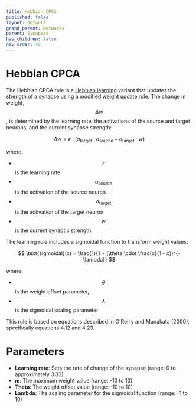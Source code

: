 ```yaml
---
title: Hebbian CPCA
published: false
layout: default
grand_parent: Networks
parent: Synapses
has_children: false
nav_order: 40
---
```


# Hebbian CPCA

The Hebbian CPCA rule is a [Hebbian learning](https://en.wikipedia.org/wiki/Hebbian_theory) variant that updates the strength of a synapse using a modified weight update rule. The change in weight, $$\Delta w$$, is determined by the learning rate, the activations of the source and target neurons, and the current synapse strength:

$$
\Delta w = \epsilon \cdot (a_{\text{target}} \cdot a_{\text{source}} - a_{\text{target}} \cdot w)
$$

where:
- $$\epsilon$$ is the learning rate
- $$a_{\text{source}}$$ is the activation of the source neuron
- $$a_{\text{target}}$$ is the activation of the target neuron
- $$w$$ is the current synaptic strength.

The learning rule includes a sigmoidal function to transform weight values:

$$
\text{sigmoidal}(x) = \frac{1}{1 + (\theta \cdot \frac{x}{1 - x})^{-\lambda}}
$$

where:
- $$\theta$$ is the weight offset parameter,
- $$\lambda$$ is the sigmoidal scaling parameter.

This rule is based on equations described in O'Reilly and Munakata (2000), specifically equations 4.12 and 4.23.

# Parameters

- **Learning rate**: Sets the rate of change of the synapse (range: 0 to approximately 3.33)
- **m**: The maximum weight value (range: -10 to 10)
- **Theta**: The weight offset value (range: -10 to 10)
- **Lambda**: The scaling parameter for the sigmoidal function (range: -1 to 10)
